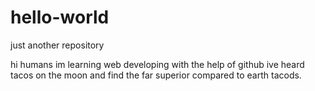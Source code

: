 # hello-world
just another repository

hi humans
im learning web developing with the help of github
ive heard tacos on the moon and find the far superior compared to earth tacods.
